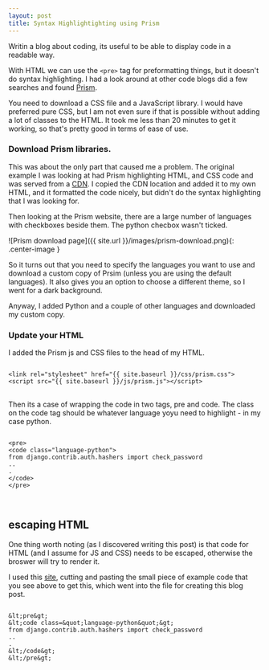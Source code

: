 ```yaml
---
layout: post
title: Syntax Highlightighting using Prism 
---
```


Writin a blog about coding, its useful to be able to display code in a readable way. 

With HTML we can use the <code>&lt;pre&gt;</code> tag for preformatting things, but it doesn't do syntax highlighting. I had a look around at other code blogs did a few searches and found [Prism](http://prismjs.com/). 

You need to download a CSS file and a JavaScript library. I would have preferred pure CSS, but I am not even sure if that is possible without adding a lot of classes to the HTML. It took me less than 20 minutes to get it working, so that's pretty good in terms of ease of use. 

### Download Prism libraries. 

This was about the only part that caused me a problem. The original example I was looking at had Prism highlighting HTML, and CSS code and was served from a [CDN](https://en.wikipedia.org/wiki/Content_delivery_network). 
I copied the CDN location and added it to my own HTML, and it formatted the code nicely, but didn't do the syntax highlighting that I was looking for.  

Then looking at the Prism website, there are a large number of languages with checkboxes beside them. The python checbox wasn't ticked. 

![Prism download page]({{ site.url }}/images/prism-download.png){: .center-image }


So it turns out that you need to specify the languages you want to use and download a custom copy of Prsim (unless you are using the default languages). It also gives you an option to choose a different theme, so I went for a dark background. 

Anyway, I added Python and a couple of other languages and downloaded my custom copy.

### Update  your HTML

I added the Prism js and CSS files to the head of my HTML. 
 
<pre>
<code class="language-html">
&lt;link rel=&quot;stylesheet&quot; href=&quot;{{ site.baseurl }}/css/prism.css&quot;&gt;
&lt;script src=&quot;{{ site.baseurl }}/js/prism.js&quot;&gt;&lt;/script&gt;
</code>
</pre>


Then its a case of wrapping the code in two tags, pre and code. The class on the code tag should be whatever language yoyu need to highlight - in my case python. 

<pre>
<code class="language-html">
&lt;pre&gt;
&lt;code class=&quot;language-python&quot;&gt;
from django.contrib.auth.hashers import check_password
..
.
&lt;/code&gt;
&lt;/pre&gt;

</code>
</pre>

## escaping HTML

One thing worth noting (as I discovered writing this post) is that code for HTML (and I assume for JS and CSS) needs to be escaped, otherwise the broswer will try to render it. 

I used this [site](http://www.freeformatter.com/html-escape.html#ad-output), cutting and pasting the small piece of example code that you see above to get this, which went into the file for creating this blog post. 
<pre>
<code class="language-html">
&amp;lt;pre&amp;gt;
&amp;lt;code class=&amp;quot;language-python&amp;quot;&amp;gt;
from django.contrib.auth.hashers import check_password
..
.
&amp;lt;/code&amp;gt;
&amp;lt;/pre&amp;gt;
</code>
</pre>

